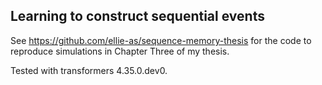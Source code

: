 ## Learning to construct sequential events

See https://github.com/ellie-as/sequence-memory-thesis for the code to reproduce simulations in Chapter Three of my thesis.

Tested with transformers 4.35.0.dev0.


